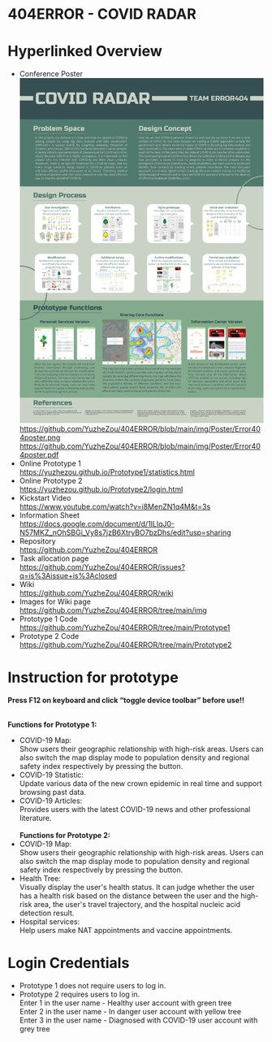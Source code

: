 # 404ERROR - COVID RADAR
# Hyperlinked Overview
* Conference Poster<br>
![](https://github.com/YuzheZou/404ERROR/blob/main/img/Poster/Error404poster.png)<br>
https://github.com/YuzheZou/404ERROR/blob/main/img/Poster/Error404poster.png<br>
https://github.com/YuzheZou/404ERROR/blob/main/img/Poster/Error404poster.pdf<br>
* Online Prototype 1<br>
https://yuzhezou.github.io/Prototype1/statistics.html<br>
* Online Prototype 2<br>
https://yuzhezou.github.io/Prototype2/login.html<br>
* Kickstart Video<br>
https://www.youtube.com/watch?v=i8MenZN1q4M&t=3s<br>
* Information Sheet<br>
https://docs.google.com/document/d/1ILlqJ0-N57MKZ_nOhSBGi_Vy8s7jzB6XtryBO7bzDhs/edit?usp=sharing<br>
* Repository<br>
https://github.com/YuzheZou/404ERROR<br>
* Task allocation page<br>
https://github.com/YuzheZou/404ERROR/issues?q=is%3Aissue+is%3Aclosed<br>
* Wiki<br>
https://github.com/YuzheZou/404ERROR/wiki<br>
* Images for Wiki page<br>
https://github.com/YuzheZou/404ERROR/tree/main/img<br>
* Prototype 1 Code<br>
https://github.com/YuzheZou/404ERROR/tree/main/Prototype1<br>
* Prototype 2 Code<br>
https://github.com/YuzheZou/404ERROR/tree/main/Prototype2<br>

# Instruction for prototype
<b>Press F12 on keyboard and click “toggle device toolbar” before use!!</b><br><br>

<b>Functions for Prototype 1:</b><br>
* COVID-19 Map: <br>
Show users their geographic relationship with high-risk areas. Users can also switch the map display mode to population density and regional safety index respectively by pressing the button.<br>
* COVID-19 Statistic: <br>
Update various data of the new crown epidemic in real time and support browsing past data.<br>
* COVID-19 Articles: <br>
Provides users with the latest COVID-19 news and other professional literature.<br><br>
<b>Functions for Prototype 2:</b><br>
* COVID-19 Map: <br>
Show users their geographic relationship with high-risk areas. Users can also switch the map display mode to population density and regional safety index respectively by pressing the button.<br>
* Health Tree: <br>
Visually display the user's health status. It can judge whether the user has a health risk based on the distance between the user and the high-risk area, the user's travel trajectory, and the hospital nucleic acid detection result.<br>
* Hospital services:<br>
Help users make NAT appointments and vaccine appointments.<br>

# Login Credentials
* Prototype 1 does not require users to log in.<br>
* Prototype 2 requires users to log in.<br>
Enter 1 in the user name - Healthy user account with green tree<br>
Enter 2 in the user name - In danger user account with yellow tree<br>
Enter 3 in the user name - Diagnosed with COVID-19 user account with grey tree<br>
